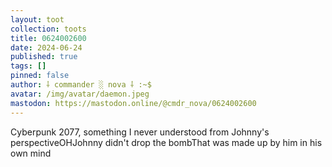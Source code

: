 ```yaml
---
layout: toot
collection: toots
title: 0624002600
date: 2024-06-24
published: true
tags: []
pinned: false
author: ⸸ commander ░ nova ⸸ :~$
avatar: /img/avatar/daemon.jpeg
mastodon: https://mastodon.online/@cmdr_nova/0624002600
---
```


Cyberpunk 2077, something I never understood from Johnny's perspectiveOHJohnny didn't drop the bombThat was made up by him in his own mind
